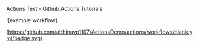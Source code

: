 Actions Test - Github Actions Tutorials

![example workflow]

(https://github.com/abhinavp1107/ActionsDemo/actions/workflows/blank.yml/badge.svg)
